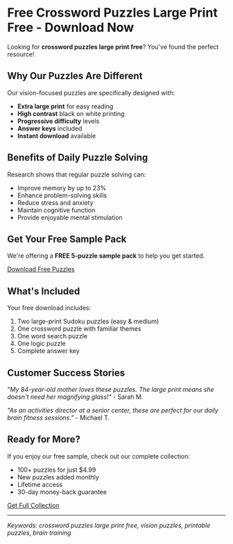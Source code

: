 
# Free Crossword Puzzles Large Print Free - Download Now

Looking for **crossword puzzles large print free**? You've found the perfect resource!

## Why Our Puzzles Are Different

Our vision-focused puzzles are specifically designed with:
- **Extra large print** for easy reading
- **High contrast** black on white printing
- **Progressive difficulty** levels
- **Answer keys** included
- **Instant download** available

## Benefits of Daily Puzzle Solving

Research shows that regular puzzle solving can:
- Improve memory by up to 23%
- Enhance problem-solving skills
- Reduce stress and anxiety
- Maintain cognitive function
- Provide enjoyable mental stimulation

## Get Your Free Sample Pack

We're offering a **FREE 5-puzzle sample pack** to help you get started.

[Download Free Puzzles](https://dvdyff0b2oove.cloudfront.net)

## What's Included

Your free download includes:
1. Two large-print Sudoku puzzles (easy & medium)
2. One crossword puzzle with familiar themes
3. One word search puzzle
4. One logic puzzle
5. Complete answer key

## Customer Success Stories

*"My 84-year-old mother loves these puzzles. The large print means she doesn't need her magnifying glass!"* - Sarah M.

*"As an activities director at a senior center, these are perfect for our daily brain fitness sessions."* - Michael T.

## Ready for More?

If you enjoy our free sample, check out our complete collection:
- 100+ puzzles for just $4.99
- New puzzles added monthly
- Lifetime access
- 30-day money-back guarantee

[Get Full Collection](https://dvdyff0b2oove.cloudfront.net)

---
*Keywords: crossword puzzles large print free, vision puzzles, printable puzzles, brain training*
